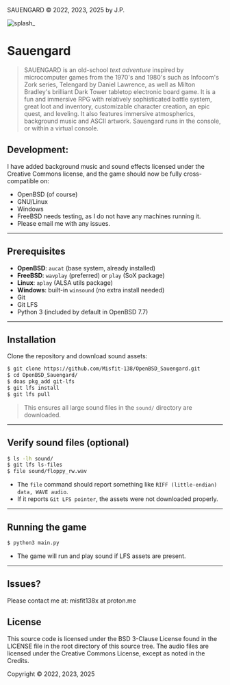 SAUENGARD © 2022, 2023, 2025 by J.P.

![splash_](https://user-images.githubusercontent.com/105970436/213262250-f591f961-3fd7-4646-9173-67d8a9893687.jpg)

# Sauengard

> SAUENGARD is an old-school *text adventure* inspired by microcomputer
games from the 1970's and 1980's such as Infocom's Zork series,
Telengard by Daniel Lawrence, as well as Milton Bradley's 
brilliant Dark Tower tabletop electronic board game.
It is a fun and immersive RPG with relatively sophisticated 
battle system, great loot and inventory, customizable character
creation, an epic quest, and leveling. It also features immersive atmospherics, background music
>and ASCII artwork. Sauengard runs in the console, or within a virtual console.

## Development:

I have added background music and sound effects licensed under the Creative Commons
license, and the game should now be fully cross-compatible on:
* OpenBSD (of course)
* GNU/Linux
* Windows
* FreeBSD needs testing, as I do not have any machines running it.
* Please email me with any issues.
---

## Prerequisites

- **OpenBSD**: `aucat` (base system, already installed)
- **FreeBSD**: `wavplay` (preferred) or `play` (SoX package)
- **Linux**: `aplay` (ALSA utils package)
- **Windows**: built-in `winsound` (no extra install needed)
- Git
- Git LFS
- Python 3 (included by default in OpenBSD 7.7)

---

## Installation

Clone the repository and download sound assets:

```sh
$ git clone https://github.com/Misfit-138/OpenBSD_Sauengard.git
$ cd OpenBSD_Sauengard/
$ doas pkg_add git-lfs
$ git lfs install
$ git lfs pull
```

> This ensures all large sound files in the `sound/` directory are downloaded.

---

## Verify sound files (optional)
```sh
$ ls -lh sound/
$ git lfs ls-files
$ file sound/floppy_rw.wav
```
- The `file` command should report something like `RIFF (little-endian) data, WAVE audio`.  
- If it reports `Git LFS pointer`, the assets were not downloaded properly.

---

## Running the game
```sh  
$ python3 main.py
```
- The game will run and play sound if LFS assets are present.  

---

## Issues?
Please contact me at: 
misfit138x at proton.me

## License

This source code is licensed under the BSD 3-Clause License found in the LICENSE file
in the root directory of this source tree. The audio files are licensed under the Creative Commons
License, except as noted in the Credits.

Copyright © 2022, 2023, 2025
